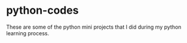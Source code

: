 # python-codes
These are some of the python mini projects that I did during my python learning process.
